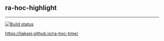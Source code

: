 ## ra-hoc-highlight

---

[![Build status](https://ci.appveyor.com/api/projects/status/1c7gh139uh9wo611?svg=true)](https://ci.appveyor.com/project/Liaksej/ra-forms-steps)


https://liaksej.github.io/ra-hoc-time/